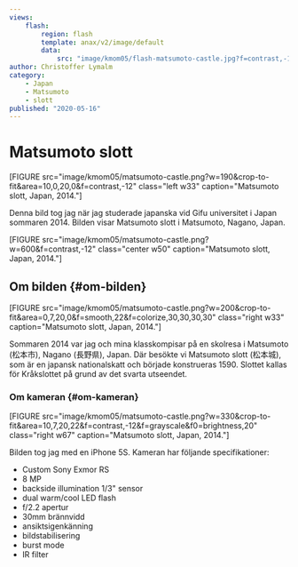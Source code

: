 ```yaml
---
views:
    flash:
        region: flash
        template: anax/v2/image/default
        data:
            src: "image/kmom05/flash-matsumoto-castle.jpg?f=contrast,-16&f=brightness,-9"
author: Christoffer Lymalm
category:
    - Japan
    - Matsumoto
    - slott
published: "2020-05-16"
---
```

Matsumoto slott
===========

[FIGURE src="image/kmom05/matsumoto-castle.png?w=190&crop-to-fit&area=10,0,20,0&f=contrast,-12" class="left w33" caption="Matsumoto slott, Japan, 2014."]

Denna bild tog jag när jag studerade japanska vid Gifu universitet i Japan sommaren 2014. Bilden visar Matsumoto slott i Matsumoto, Nagano, Japan.

<!--more-->

[FIGURE src="image/kmom05/matsumoto-castle.png?w=600&f=contrast,-12" class="center w50" caption="Matsumoto slott, Japan, 2014."]

## Om bilden {#om-bilden}

[FIGURE src="image/kmom05/matsumoto-castle.png?w=200&crop-to-fit&area=0,7,20,0&f=smooth,22&f=colorize,30,30,30,30" class="right w33" caption="Matsumoto slott, Japan, 2014."]

Sommaren 2014 var jag och mina klasskompisar på en skolresa i Matsumoto (松本市), Nagano (長野県), Japan. Där besökte vi Matsumoto slott (松本城), som är en japansk nationalskatt och började konstrueras 1590. Slottet kallas för Kråkslottet på grund av det svarta utseendet.

### Om kameran {#om-kameran}

[FIGURE src="image/kmom05/matsumoto-castle.png?w=330&crop-to-fit&area=10,7,20,22&f=contrast,-12&f=grayscale&f0=brightness,20" class="right w67" caption="Matsumoto slott, Japan, 2014."]

Bilden tog jag med en iPhone 5S. Kameran har följande specifikationer:

* Custom Sony Exmor RS
* 8 MP
* backside illumination 1/3" sensor
* dual warm/cool LED flash
* f/2.2 apertur
* 30mm brännvidd
* ansiktsigenkänning
* bildstabilisering
* burst mode
* IR filter
